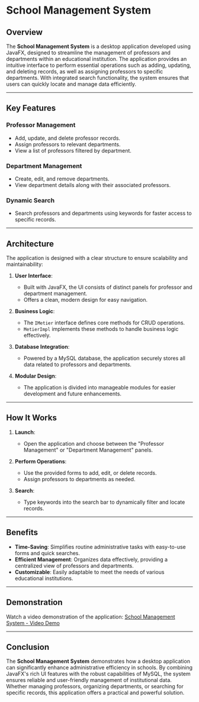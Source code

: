 # School Management System

## Overview

The **School Management System** is a desktop application developed using JavaFX, designed to streamline the management of professors and departments within an educational institution. The application provides an intuitive interface to perform essential operations such as adding, updating, and deleting records, as well as assigning professors to specific departments. With integrated search functionality, the system ensures that users can quickly locate and manage data efficiently.

---

## Key Features

### **Professor Management**
- Add, update, and delete professor records.
- Assign professors to relevant departments.
- View a list of professors filtered by department.

### **Department Management**
- Create, edit, and remove departments.
- View department details along with their associated professors.

### **Dynamic Search**
- Search professors and departments using keywords for faster access to specific records.

---

## Architecture

The application is designed with a clear structure to ensure scalability and maintainability:

1. **User Interface**:
    - Built with JavaFX, the UI consists of distinct panels for professor and department management.
    - Offers a clean, modern design for easy navigation.

2. **Business Logic**:
    - The `IMetier` interface defines core methods for CRUD operations.
    - `MetierImpl` implements these methods to handle business logic effectively.

3. **Database Integration**:
    - Powered by a MySQL database, the application securely stores all data related to professors and departments.

4. **Modular Design**:
    - The application is divided into manageable modules for easier development and future enhancements.

---

## How It Works

1. **Launch**:
    - Open the application and choose between the "Professor Management" or "Department Management" panels.

2. **Perform Operations**:
    - Use the provided forms to add, edit, or delete records.
    - Assign professors to departments as needed.

3. **Search**:
    - Type keywords into the search bar to dynamically filter and locate records.

---

## Benefits

- **Time-Saving**: Simplifies routine administrative tasks with easy-to-use forms and quick searches.
- **Efficient Management**: Organizes data effectively, providing a centralized view of professors and departments.
- **Customizable**: Easily adaptable to meet the needs of various educational institutions.

---

## Demonstration

Watch a video demonstration of the application: [School Management System - Video Demo](https://vimeo.com/1035020202/2ea483b7e3?share=copy)

---

## Conclusion

The **School Management System** demonstrates how a desktop application can significantly enhance administrative efficiency in schools. By combining JavaFX's rich UI features with the robust capabilities of MySQL, the system ensures reliable and user-friendly management of institutional data. Whether managing professors, organizing departments, or searching for specific records, this application offers a practical and powerful solution.
